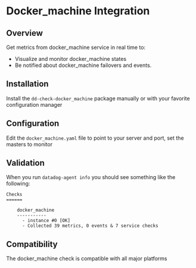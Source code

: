 # Docker_machine Integration

## Overview

Get metrics from docker_machine service in real time to:

* Visualize and monitor docker_machine states
* Be notified about docker_machine failovers and events.

## Installation

Install the `dd-check-docker_machine` package manually or with your favorite configuration manager

## Configuration

Edit the `docker_machine.yaml` file to point to your server and port, set the masters to monitor

## Validation

When you run `datadog-agent info` you should see something like the following:

    Checks
    ======

        docker_machine
        -----------
          - instance #0 [OK]
          - Collected 39 metrics, 0 events & 7 service checks

## Compatibility

The docker_machine check is compatible with all major platforms

